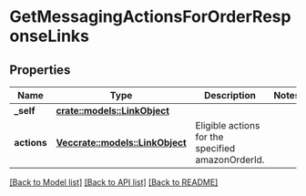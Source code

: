 # GetMessagingActionsForOrderResponseLinks

## Properties

Name | Type | Description | Notes
------------ | ------------- | ------------- | -------------
**_self** | [**crate::models::LinkObject**](LinkObject.md) |  | 
**actions** | [**Vec<crate::models::LinkObject>**](LinkObject.md) | Eligible actions for the specified amazonOrderId. | 

[[Back to Model list]](../README.md#documentation-for-models) [[Back to API list]](../README.md#documentation-for-api-endpoints) [[Back to README]](../README.md)



